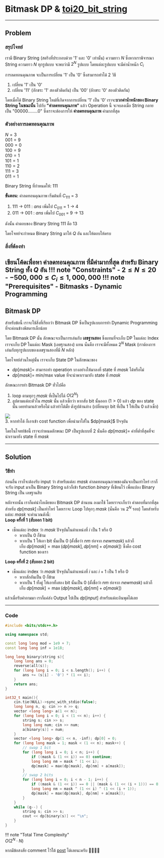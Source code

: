 # Bitmask DP & [toi20_bit_string](https://programming.in.th/tasks/toi20_bit_string/)
---
## Problem
### สรุปโจทย์
เรามี Binary String (สตริงที่ประกอบด้วย '1' และ '0' เท่านั้น) ความยาว $N$ ซึ่งหากเราพิจารณา String ความยาว $N$ ทุกรูปแบบ จะพบว่ามี $2^N$ รูปแบบ โดยแต่ละรูปแบบ จะมีค่าน้ำหนัก $C_i$

การลดทอนคุณภาพ จะเป็นการเปลี่ยน '1' เป็น '0' ซึ่งสามารถทำได้ 2 วิธี
1. เปลี่ยน '1' เป็น '0'
2.  เปลี่ยน '11' (อักขระ '1' สองตัวติดกัน) เป็น '00' (อักขระ '0' สองตัวติดกัน)

โดยเมื่อได้ Binary String ใหม่ที่เกิดจากการเปลี่ยน '1' เป็น '0' เราจะ**บวกค่าน้ำหนักของ Binary String ในขณะนั้น** ไปกับ **"ค่าลดทอนคุณภาพ"** 
แล้ว Operation นี้ จะจบลงเมื่อ String กลายเป็น "00000........0" ซึ่งเราจะต้องการให้ **ค่าลดทอนคุณภาพ** ค่ามากที่สุด

### **ตัวอย่างการลดทอนคุณภาพ**
$N = 3$<br>
$001 = 9$<br>
$000 = 0$<br>
$100 = 9$<br>
$010 = 1$<br>
$101 = 1$<br>
$110 = 2$<br>
$111 = 3$<br>
$011 = 1$<br>

Binary String ที่กำหนดให้: $111$

**ขั้นตอน:**
ค่าลดทอนคุณภาพ เริ่มต้นที่ $C_{111}$ = 3<br>
1. 111 -> 011 : $ans$ เพิ่มไป $C_{011}$ = 1 -> 4<br>
2. 011 -> 001 : $ans$ เพิ่มไป $C_{001}$ = 9 -> 13<br>

ดังนั้น คำตอบของ Binary String $111$ คือ 13

โดยโจทย์จะกำหนด Binary String มาให้ $Q$ อัน และให้ตอบให้ครบ
### สิ่งที่ต้องทำ
เขียนโค้ดเพื่อหา **ค่าลดทอนคุณภาพ** ที่มีค่ามากที่สุด สำหรับ Binary String ทั้ง $Q$ อัน
!!! note "Constraints"
    - $2 \leq N \leq 20$
    - $-500,000 \leq C_i \leq 1,000,000$
!!! note "Prerequisites"
    - Bitmasks
    - Dynamic Programming
---
## Bitmask DP
สำหรับข้อนี้ เราจะใช้สิ่งที่เรียกว่า Bitmask DP ซึ่งเป็นรูปแบบการทำ Dynamic Programming ที่จะค่อนข้างพิสดารเล็กน้อย 

โดย Bitmask DP นั้น ลักษณะจะเป็นการเล่นกับ **เลขฐานสอง** ซึ่งแทนที่จะเก็บ DP ในแต่ละ Index เราจะเก็บ DP ในแต่ละ Mask (เลขฐานสอง) แทน นั่นคือ เราจะมีทั้งหมด $2^N$ Mask (เราต้องการเล่นกับทุกรูปแบบของเลขฐานสองที่มี $N$ หลัก)

โดยโจทย์ส่วนใหญ่นั้น เราจะเก็บ State DP ในลักษณะของ 
- $dp[mask] =$ สามารถทำ operation บางอย่างให้มาลงที่ state ที่ $mask$ ได้หรือไม่
- $dp[mask] =$ min/max value ที่จะนำพาเรามายัง state ที่ $mask$

ลักษณะการทำ Bitmask DP ทั่วไปคือ<br>
1. loop ตามทุกๆ $mask$ ที่เป็นไปได้ $O(2^N)$<br>
2. ลูปตามแต่ละตัวใน $mask$ นั้น แล้วเช็กว่า หากสับ bit นั้นออก $(1 > 0)$ แล้ว $dp$ ของ state นั้น เคยทำมาแล้วหรือไม่ แล้วทำได้มั้ย ดังรูปด้านล่าง (เปลี่ยนทุก bit ที่เป็น 1 ให้เป็น 0 แล้วเช็ก)<br>
<div class="bitmask-container">
<img src="https://i.ibb.co/6RKWGJ6n/Screenshot-2025-08-23-123831.png" class="bitmask_dp"><br>
</div>
3.
หากทำได้ ก็เอาเข้า cost function เพื่อนำมาใส่ใน $dp[mask]$ ปัจจุบัน

โดยในโจทย์ข้อนี้ เราจะกำหนดลักษณะ DP เป็นรูปแบบที่ 2 นั่นคือ $dp[mask] =$ ค่าที่ต่ำที่สุดที่จะนำเรามายัง state ที่ $mask$

---
## Solution
### วิธีทำ
ก่อนอื่น เราก็จะต้องรับ input ว่า สำหรับแต่ละ $mask$ ค่าลดทอนคุณภาพของมันจะเป็นเท่าไหร่ เราก็จะรับ input มาเป็น Binary String แล้วก็เข้า function $binary$ ที่เขียนไว้ เพื่อแปลง Binary String เป็น เลขฐานสิบ

หลักจากนั้น เราก็แค่นำไอเดียของ Bitmask DP ด้านบน ลงมาใช้ โดยเราจะเก็บว่า คำตอบที่มากที่สุดสำหรับ $dp[mask]$ เป็นเท่าไหร่ โดยเราจะ Loop ไปทุกๆ $mask$ (นั่นคือ วน $2^N$ รอบ) โดยสำหรับแต่ละ $mask$ จะคำนวณดังนี้:<br>
**Loop ครั้งที่ 1 (สับออก 1 bit)**

- เช็กแต่ละ index ว่า $mask$ ปัจจุบันในตำแหน่งที่ $i$ เป็น 1 หรือ 0
    - หากเป็น 0 ก็ข้าม  
    - หากเป็น 1 ให้เอา bit นั้นเป็น 0 (ตั้งชื่อว่า $nm$ ย่อจาก $new mask$) แล้วก็  
      เก็บ $dp[mask] = \max(dp[mask], dp[nm] + a[mask])$ ซึ่งคือ cost function ของเรา

**Loop ครั้งที่ 2 (สับออก 2 bit)**

- เช็กแต่ละ index ว่า $mask$ ปัจจุบันในตำแหน่งที่ $i$ และ $i+1$ เป็น 1 หรือ 0
    - หากสักอันเป็น 0 ก็ข้าม  
    - หากเป็น 1 ทั้งคู่ ให้เอาทั้งสอง bit นั้นเป็น 0 (ตั้งชื่อว่า $nm$ ย่อจาก $new mask$) แล้วก็  
      เก็บ $dp[mask] = \max(dp[mask], dp[nm] + a[mask])$

แล้วเมื่อรับคำถามมา เราก็แค่ส่ง Output ไปเป็น $dp[input]$ สำหรับแต่ละอินพุตได้เลย

---
### Code
```cpp title="toi20_bit_string.cpp"
#include <bits/stdc++.h>

using namespace std;

const long long mod = 1e9 + 7;
const long long inf = 1e18;

long long binary(string s){
    long long ans = 0;
    reverse(all(s));
    for (long long i = 0; i < s.length(); i++) {
        ans += (s[i] - '0') * (1 << i);
    }
    return ans;
}

int32_t main(){
    cin.tie(NULL)->sync_with_stdio(false);
    long long n, q; cin >> n >> q;
    vector <long long> a(1 << n);
    for (long long i = 0; i < (1 << n); i++) {
        string s; cin >> s;
        long long num; cin >> num;
        a[binary(s)] = num;
    }
    vector <long long> dp(1 << n, -inf); dp[0] = 0;
    for (long long mask = 1; mask < (1 << n); mask++) {
        // swap 1 bit
        for (long long i = 0; i < n; i++) {
            if ((mask & (1 << i)) == 0) continue;
            long long nm = mask ^ (1 << i);
            dp[mask] = max(dp[mask], dp[nm] + a[mask]);
        }
        // swap 2 bits
        for (long long i = 0; i < n - 1; i++) {
            if ((mask & (1 << i)) == 0 || (mask & (1 << (i + 1))) == 0) continue;
            long long nm = mask ^ (1 << i) ^ (1 << (i + 1));
            dp[mask] = max(dp[mask], dp[nm] + a[mask]);
        }
    }
    while (q--) {
        string s; cin >> s;
        cout << dp[binary(s)] << "\n";
    }
}
```

!!! note "Total Time Complexity"  
    $O(2^N \cdot N)$

หากมีข้อสงสัย comment ไว้ใต้ [post](https://web.facebook.com/share/p/199k1dF8Ld/) ได้เลยนะครับ 🙇‍♂️🙇‍♂️  